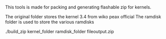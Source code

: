 This tools is made for packing and generating flashable zip for kernels.

The original folder stores the kernel 3.4 from wiko peax official
The ramdisk folder is used to store the various ramdisks


  ./build_zip kernel_folder ramdisk_folder fileoutput.zip

